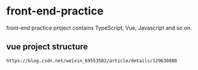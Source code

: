 # front-end-practice
front-end practice project contains TypeScript, Vue, Javascript and so on.

## vue project structure

```
https://blog.csdn.net/weixin_69553582/article/details/129630880
```

